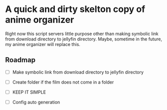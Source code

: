 # A quick and dirty skelton copy of anime organizer

Right now this script servers little purpose other than making symbolic link from download directory to jellyfin directory. Maybe, sometime in the future, my anime organizer will replace this.

## Roadmap

-[ ] Make symbolic link from download directory to jellyfin directory
-[ ] Create folder if the film does not come in a folder
-[ ] KEEP IT SIMPLE

-[ ] Config auto generation